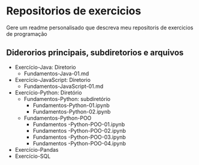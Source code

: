 # Repositorios de exercicios

Gere um readme personalisado que descreva meu repositoris de exercicios de programação

## Diderorios principais, subdiretorios e arquivos

- Exercício-Java: Diretorio
  - Fundamentos-Java-01.md
- Exercício-JavaScript: Diretorio
  - Fundamentos-JavaScript-01.md
- Exercício-Python: Diretório
  - Fundamentos-Python: subdiretório
    - Fundamentos-Python-01.ipynb
    - Fundamentos-Python-02.ipynb
  - Fundamentos-Python-POO
    - Fundamentos -Python-POO-01.ipynb
    - Fundamentos -Python-POO-02.ipynb
    - Fundamentos -Python-POO-03.ipynb
    - Fundamentos -Python-POO-04.ipynb
- Exercício-Pandas
- Exercício-SQL
